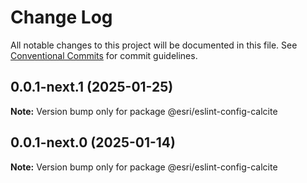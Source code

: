 # Change Log

All notable changes to this project will be documented in this file.
See [Conventional Commits](https://conventionalcommits.org) for commit guidelines.

## 0.0.1-next.1 (2025-01-25)

**Note:** Version bump only for package @esri/eslint-config-calcite

## 0.0.1-next.0 (2025-01-14)

**Note:** Version bump only for package @esri/eslint-config-calcite
